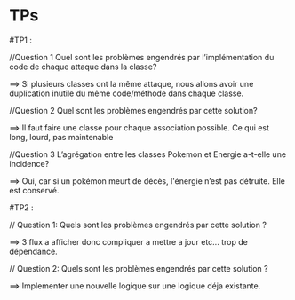 # TPs

#TP1 :


//Question 1
Quel sont les problèmes engendrés par l’implémentation du code de chaque attaque dans la classe?

==> Si plusieurs classes ont la même attaque, nous allons avoir une duplication inutile du même code/méthode dans chaque classe.


//Question 2
Quel sont les problèmes engendrés par cette solution?

==> Il faut faire une classe pour chaque association possible. Ce qui est long, lourd, pas maintenable

//Question 3
L’agrégation entre les classes Pokemon et Energie a-t-elle une incidence?

==> Oui, car si un pokémon meurt de décès, l'énergie n’est pas détruite. Elle est conservé.


#TP2 :

// Question 1: Quels sont les problèmes engendrés par cette solution ?

==> 3 flux a afficher donc compliquer a mettre a jour etc... trop de dépendance.


// Question 2: Quels sont les problèmes engendrés par cette solution ?

==> Implementer une nouvelle logique sur une logique déja existante.
